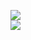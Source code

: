 [![](https://img.shields.io/badge/Made%20With-Github%20Spray-lightgrey.svg?style=for-the-badge&logo=github)](https://github.com/Annihil/github-spray#25934)  
[![](https://i.imgur.com/2DrTn0Z.gif)](https://github.com/Annihil/github-spray)